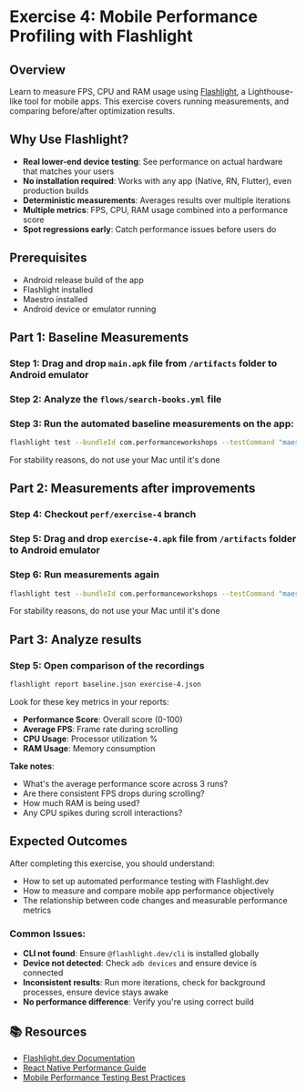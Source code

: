 # Exercise 4: Mobile Performance Profiling with Flashlight

## Overview
Learn to measure FPS, CPU and RAM usage using [Flashlight](https://flashlight.dev/), a Lighthouse-like tool for mobile apps. This exercise covers running measurements, and comparing before/after optimization results.

## Why Use Flashlight?
- **Real lower-end device testing**: See performance on actual hardware that matches your users
- **No installation required**: Works with any app (Native, RN, Flutter), even production builds
- **Deterministic measurements**: Averages results over multiple iterations 
- **Multiple metrics**: FPS, CPU, RAM usage combined into a performance score
- **Spot regressions early**: Catch performance issues before users do

## Prerequisites
- Android release build of the app
- Flashlight installed
- Maestro installed
- Android device or emulator running

## Part 1: Baseline Measurements

### Step 1: Drag and drop `main.apk` file from `/artifacts` folder to Android emulator
<attached video>

### Step 2: Analyze the `flows/search-books.yml` file

### Step 3: Run the automated baseline measurements on the app:
```bash
flashlight test --bundleId com.performanceworkshops --testCommand "maestro test flows/search-books.yml" --resultsFilePath baseline.json --iterationCount 3
```

For stability reasons, do not use your Mac until it's done

## Part 2: Measurements after improvements

### Step 4: Checkout `perf/exercise-4` branch

### Step 5: Drag and drop `exercise-4.apk` file from `/artifacts` folder to Android emulator

### Step 6: Run measurements again

```bash
flashlight test --bundleId com.performanceworkshops --testCommand "maestro test flows/search-books.yml" --resultsFilePath exercise-4.json --iterationCount 3
```

For stability reasons, do not use your Mac until it's done

## Part 3: Analyze results

### Step 5: Open comparison of the recordings

```bash
flashlight report baseline.json exercise-4.json
```

Look for these key metrics in your reports:
- **Performance Score**: Overall score (0-100)
- **Average FPS**: Frame rate during scrolling
- **CPU Usage**: Processor utilization %
- **RAM Usage**: Memory consumption

**Take notes**:
- What's the average performance score across 3 runs?
- Are there consistent FPS drops during scrolling?
- How much RAM is being used?
- Any CPU spikes during scroll interactions?

## Expected Outcomes

After completing this exercise, you should understand:

- How to set up automated performance testing with Flashlight.dev
- How to measure and compare mobile app performance objectively
- The relationship between code changes and measurable performance metrics

### Common Issues:
- **CLI not found**: Ensure `@flashlight.dev/cli` is installed globally
- **Device not detected**: Check `adb devices` and ensure device is connected
- **Inconsistent results**: Run more iterations, check for background processes, ensure device stays awake
- **No performance difference**: Verify you're using correct build

## 📚 Resources

- [Flashlight.dev Documentation](https://flashlight.dev/)
- [React Native Performance Guide](https://reactnative.dev/docs/performance)
- [Mobile Performance Testing Best Practices](https://web.dev/mobile-performance-testing/)
